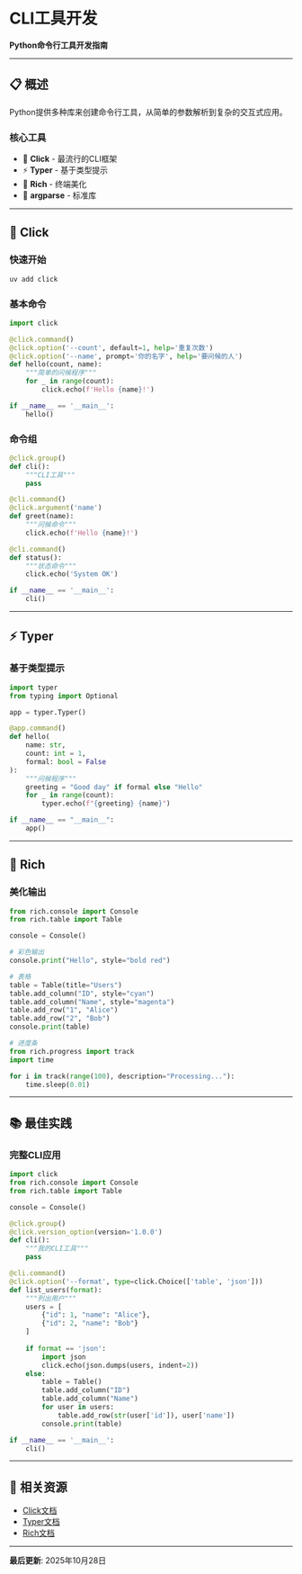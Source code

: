 # CLI工具开发

**Python命令行工具开发指南**

---

## 📋 概述

Python提供多种库来创建命令行工具，从简单的参数解析到复杂的交互式应用。

### 核心工具

- 🎯 **Click** - 最流行的CLI框架
- ⚡ **Typer** - 基于类型提示
- 🎨 **Rich** - 终端美化
- 📝 **argparse** - 标准库

---

## 🚀 Click

### 快速开始

```bash
uv add click
```

### 基本命令

```python
import click

@click.command()
@click.option('--count', default=1, help='重复次数')
@click.option('--name', prompt='你的名字', help='要问候的人')
def hello(count, name):
    """简单的问候程序"""
    for _ in range(count):
        click.echo(f'Hello {name}!')

if __name__ == '__main__':
    hello()
```

### 命令组

```python
@click.group()
def cli():
    """CLI工具"""
    pass

@cli.command()
@click.argument('name')
def greet(name):
    """问候命令"""
    click.echo(f'Hello {name}!')

@cli.command()
def status():
    """状态命令"""
    click.echo('System OK')

if __name__ == '__main__':
    cli()
```

---

## ⚡ Typer

### 基于类型提示

```python
import typer
from typing import Optional

app = typer.Typer()

@app.command()
def hello(
    name: str,
    count: int = 1,
    formal: bool = False
):
    """问候程序"""
    greeting = "Good day" if formal else "Hello"
    for _ in range(count):
        typer.echo(f"{greeting} {name}")

if __name__ == "__main__":
    app()
```

---

## 🎨 Rich

### 美化输出

```python
from rich.console import Console
from rich.table import Table

console = Console()

# 彩色输出
console.print("Hello", style="bold red")

# 表格
table = Table(title="Users")
table.add_column("ID", style="cyan")
table.add_column("Name", style="magenta")
table.add_row("1", "Alice")
table.add_row("2", "Bob")
console.print(table)

# 进度条
from rich.progress import track
import time

for i in track(range(100), description="Processing..."):
    time.sleep(0.01)
```

---

## 📚 最佳实践

### 完整CLI应用

```python
import click
from rich.console import Console
from rich.table import Table

console = Console()

@click.group()
@click.version_option(version='1.0.0')
def cli():
    """我的CLI工具"""
    pass

@cli.command()
@click.option('--format', type=click.Choice(['table', 'json']))
def list_users(format):
    """列出用户"""
    users = [
        {"id": 1, "name": "Alice"},
        {"id": 2, "name": "Bob"}
    ]
    
    if format == 'json':
        import json
        click.echo(json.dumps(users, indent=2))
    else:
        table = Table()
        table.add_column("ID")
        table.add_column("Name")
        for user in users:
            table.add_row(str(user['id']), user['name'])
        console.print(table)

if __name__ == '__main__':
    cli()
```

---

## 🔗 相关资源

- [Click文档](https://click.palletsprojects.com/)
- [Typer文档](https://typer.tiangolo.com/)
- [Rich文档](https://rich.readthedocs.io/)

---

**最后更新**: 2025年10月28日

